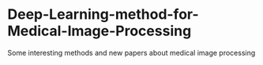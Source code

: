 # Deep-Learning-method-for-Medical-Image-Processing
Some interesting methods and new papers about medical image processing
